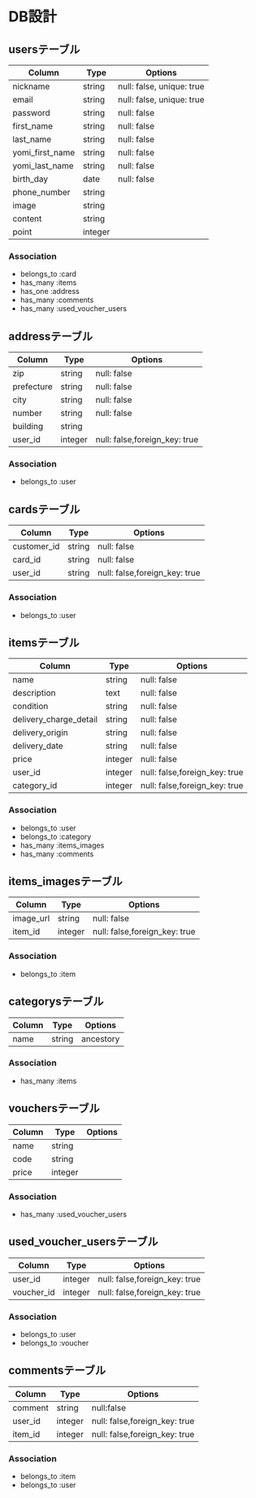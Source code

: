 # DB設計
## usersテーブル
|Column|Type|Options|
|------|----|-------|
|nickname|string|null: false, unique: true|
|email|string|null: false, unique: true|
|password|string|null: false|
|first_name|string|null: false|
|last_name|string|null: false|
|yomi_first_name|string|null: false|
|yomi_last_name|string|null: false|
|birth_day|date|null: false|
|phone_number|string||
|image|string||
|content|string||
|point|integer||
### Association
- belongs_to :card
- has_many :items
- has_one :address
- has_many :comments
- has_many :used_voucher_users

## addressテーブル
|Column|Type|Options|
|------|----|-------|
|zip|string|null: false|
|prefecture|string|null: false|
|city|string|null: false|
|number|string|null: false|
|building|string||
|user_id|integer|null: false,foreign_key: true|
### Association
- belongs_to :user

## cardsテーブル
|Column|Type|Options|
|------|----|-------|
|customer_id|string|null: false|
|card_id|string|null: false|
|user_id|string|null: false,foreign_key: true|
### Association
- belongs_to :user

## itemsテーブル
|Column|Type|Options|
|------|----|-------|
|name|string|null: false|
|description|text|null: false|
|condition|string|null: false|
|delivery_charge_detail|string|null: false|
|delivery_origin|string|null: false|
|delivery_date|string|null: false|
|price|integer|null: false|
|user_id|integer|null: false,foreign_key: true|
|category_id|integer|null: false,foreign_key: true|
### Association
- belongs_to :user
- belongs_to :category
- has_many :items_images
- has_many :comments

## items_imagesテーブル
|Column|Type|Options|
|------|----|-------|
|image_url|string|null: false|
|item_id|integer|null: false,foreign_key: true|
### Association
- belongs_to :item

## categorysテーブル
|Column|Type|Options|
|------|----|-------|
|name|string|ancestory|
### Association
- has_many :items

## vouchersテーブル
|Column|Type|Options|
|------|----|-------|
|name|string||
|code|string||
|price|integer||
### Association
- has_many :used_voucher_users

## used_voucher_usersテーブル
|Column|Type|Options|
|------|----|-------|
|user_id|integer|null: false,foreign_key: true|
|voucher_id|integer|null: false,foreign_key: true|
### Association
- belongs_to :user
- belongs_to :voucher

## commentsテーブル
|Column|Type|Options|
|------|----|-------|
|comment|string|null:false|
|user_id|integer|null: false,foreign_key: true|
|item_id|integer|null: false,foreign_key: true|
### Association
- belongs_to :item
- belongs_to :user